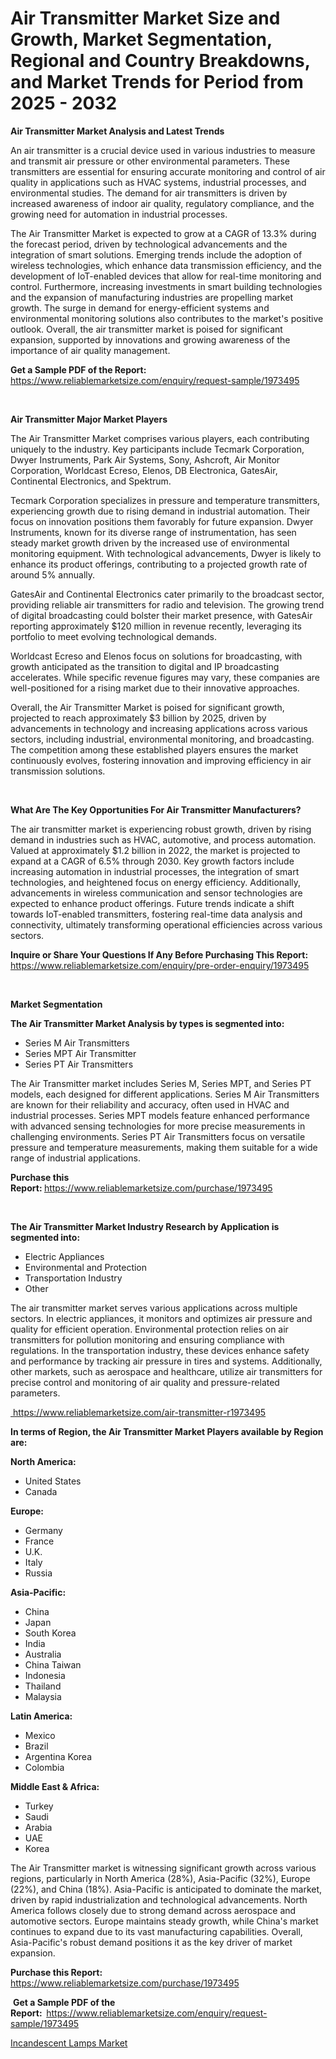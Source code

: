 <p><h1>Air Transmitter Market Size and Growth, Market Segmentation, Regional and Country Breakdowns, and Market Trends for Period from 2025 -  2032</h1></p><p><strong>Air Transmitter Market Analysis and Latest Trends</strong></p>
<p><p>An air transmitter is a crucial device used in various industries to measure and transmit air pressure or other environmental parameters. These transmitters are essential for ensuring accurate monitoring and control of air quality in applications such as HVAC systems, industrial processes, and environmental studies. The demand for air transmitters is driven by increased awareness of indoor air quality, regulatory compliance, and the growing need for automation in industrial processes.</p><p>The Air Transmitter Market is expected to grow at a CAGR of 13.3% during the forecast period, driven by technological advancements and the integration of smart solutions. Emerging trends include the adoption of wireless technologies, which enhance data transmission efficiency, and the development of IoT-enabled devices that allow for real-time monitoring and control. Furthermore, increasing investments in smart building technologies and the expansion of manufacturing industries are propelling market growth. The surge in demand for energy-efficient systems and environmental monitoring solutions also contributes to the market's positive outlook. Overall, the air transmitter market is poised for significant expansion, supported by innovations and growing awareness of the importance of air quality management.</p></p>
<p><strong>Get a Sample PDF of the Report:&nbsp;</strong> <a href="https://www.reliablemarketsize.com/enquiry/request-sample/1973495?utm_campaign=3248&utm_medium=2&utm_source=Github&utm_content=ia&utm_term=11042025&utm_id=air-transmitter">https://www.reliablemarketsize.com/enquiry/request-sample/1973495</a></p>
<p>&nbsp;</p>
<p><strong>Air Transmitter Major Market Players</strong></p>
<p><p>The Air Transmitter Market comprises various players, each contributing uniquely to the industry. Key participants include Tecmark Corporation, Dwyer Instruments, Park Air Systems, Sony, Ashcroft, Air Monitor Corporation, Worldcast Ecreso, Elenos, DB Electronica, GatesAir, Continental Electronics, and Spektrum.</p><p>Tecmark Corporation specializes in pressure and temperature transmitters, experiencing growth due to rising demand in industrial automation. Their focus on innovation positions them favorably for future expansion. Dwyer Instruments, known for its diverse range of instrumentation, has seen steady market growth driven by the increased use of environmental monitoring equipment. With technological advancements, Dwyer is likely to enhance its product offerings, contributing to a projected growth rate of around 5% annually.</p><p>GatesAir and Continental Electronics cater primarily to the broadcast sector, providing reliable air transmitters for radio and television. The growing trend of digital broadcasting could bolster their market presence, with GatesAir reporting approximately $120 million in revenue recently, leveraging its portfolio to meet evolving technological demands.</p><p>Worldcast Ecreso and Elenos focus on solutions for broadcasting, with growth anticipated as the transition to digital and IP broadcasting accelerates. While specific revenue figures may vary, these companies are well-positioned for a rising market due to their innovative approaches.</p><p>Overall, the Air Transmitter Market is poised for significant growth, projected to reach approximately $3 billion by 2025, driven by advancements in technology and increasing applications across various sectors, including industrial, environmental monitoring, and broadcasting. The competition among these established players ensures the market continuously evolves, fostering innovation and improving efficiency in air transmission solutions.</p></p>
<p>&nbsp;</p>
<p><strong>What Are The Key Opportunities For Air Transmitter Manufacturers?</strong></p>
<p><p>The air transmitter market is experiencing robust growth, driven by rising demand in industries such as HVAC, automotive, and process automation. Valued at approximately $1.2 billion in 2022, the market is projected to expand at a CAGR of 6.5% through 2030. Key growth factors include increasing automation in industrial processes, the integration of smart technologies, and heightened focus on energy efficiency. Additionally, advancements in wireless communication and sensor technologies are expected to enhance product offerings. Future trends indicate a shift towards IoT-enabled transmitters, fostering real-time data analysis and connectivity, ultimately transforming operational efficiencies across various sectors.</p></p>
<p><strong>Inquire or Share Your Questions If Any Before Purchasing This Report:</strong> <a href="https://www.reliablemarketsize.com/enquiry/pre-order-enquiry/1973495?utm_campaign=3248&utm_medium=2&utm_source=Github&utm_content=ia&utm_term=11042025&utm_id=air-transmitter">https://www.reliablemarketsize.com/enquiry/pre-order-enquiry/1973495</a></p>
<p>&nbsp;</p>
<p><strong>Market Segmentation</strong></p>
<p><strong>The Air Transmitter Market Analysis by types is segmented into:</strong></p>
<p><ul><li>Series M Air Transmitters</li><li>Series MPT Air Transmitter</li><li>Series PT Air Transmitters</li></ul></p>
<p><p>The Air Transmitter market includes Series M, Series MPT, and Series PT models, each designed for different applications. Series M Air Transmitters are known for their reliability and accuracy, often used in HVAC and industrial processes. Series MPT models feature enhanced performance with advanced sensing technologies for more precise measurements in challenging environments. Series PT Air Transmitters focus on versatile pressure and temperature measurements, making them suitable for a wide range of industrial applications.</p></p>
<p><strong>Purchase this Report:&nbsp;</strong><a href="https://www.reliablemarketsize.com/purchase/1973495?utm_campaign=3248&utm_medium=2&utm_source=Github&utm_content=ia&utm_term=11042025&utm_id=air-transmitter">https://www.reliablemarketsize.com/purchase/1973495</a></p>
<p>&nbsp;</p>
<p><strong>The Air Transmitter Market Industry Research by Application is segmented into:</strong></p>
<p><ul><li>Electric Appliances</li><li>Environmental and Protection</li><li>Transportation Industry</li><li>Other</li></ul></p>
<p><p>The air transmitter market serves various applications across multiple sectors. In electric appliances, it monitors and optimizes air pressure and quality for efficient operation. Environmental protection relies on air transmitters for pollution monitoring and ensuring compliance with regulations. In the transportation industry, these devices enhance safety and performance by tracking air pressure in tires and systems. Additionally, other markets, such as aerospace and healthcare, utilize air transmitters for precise control and monitoring of air quality and pressure-related parameters.</p></p>
<p><a href="https://www.reliablemarketsize.com/air-transmitter-r1973495?utm_campaign=3248&utm_medium=2&utm_source=Github&utm_content=ia&utm_term=11042025&utm_id=air-transmitter">&nbsp;https://www.reliablemarketsize.com/air-transmitter-r1973495</a></p>
<p><strong>In terms of Region, the Air Transmitter Market Players available by Region are:</strong></p>
<p>
    <p> <strong> North America: </strong>
        <ul>
            <li>United States</li>
            <li>Canada</li>
        </ul>
        </p> 
    <p> <strong> Europe: </strong>
        <ul>
            <li>Germany</li>
            <li>France</li>
            <li>U.K.</li>
            <li>Italy</li>
            <li>Russia</li>
        </ul>
        </p> 
    <p> <strong> Asia-Pacific: </strong>
        <ul>
            <li>China</li>
            <li>Japan</li>
            <li>South Korea</li>
            <li>India</li>
            <li>Australia</li>
            <li>China Taiwan</li>
            <li>Indonesia</li>
            <li>Thailand</li>
            <li>Malaysia</li>
        </ul>
        </p> 
    <p> <strong> Latin America: </strong>
        <ul>
            <li>Mexico</li>
            <li>Brazil</li>
            <li>Argentina Korea</li>
            <li>Colombia</li>
        </ul>
        </p> 
    <p> <strong> Middle East & Africa: </strong>
        <ul>
            <li>Turkey</li>
            <li>Saudi</li>
            <li>Arabia</li>
            <li>UAE</li>
            <li>Korea</li>
        </ul>
    </p>
    </p>
<p><p>The Air Transmitter market is witnessing significant growth across various regions, particularly in North America (28%), Asia-Pacific (32%), Europe (22%), and China (18%). Asia-Pacific is anticipated to dominate the market, driven by rapid industrialization and technological advancements. North America follows closely due to strong demand across aerospace and automotive sectors. Europe maintains steady growth, while China's market continues to expand due to its vast manufacturing capabilities. Overall, Asia-Pacific's robust demand positions it as the key driver of market expansion.</p></p>
<p><strong>Purchase this Report: </strong><a href="https://www.reliablemarketsize.com/purchase/1973495?utm_campaign=3248&utm_medium=2&utm_source=Github&utm_content=ia&utm_term=11042025&utm_id=air-transmitter">https://www.reliablemarketsize.com/purchase/1973495</a></p>
<p>&nbsp;<strong>Get a Sample PDF of the Report:&nbsp;&nbsp;</strong><a href="https://www.reliablemarketsize.com/enquiry/request-sample/1973495?utm_campaign=3248&utm_medium=2&utm_source=Github&utm_content=ia&utm_term=11042025&utm_id=air-transmitter">https://www.reliablemarketsize.com/enquiry/request-sample/1973495</a></p>
<p><strong></strong></p>
<p><p><a href="https://github.com/micbotam/Market-Research-Report-List-1/blob/main/incandescent-lamps-market.md?utm_campaign=3248&utm_medium=2&utm_source=Github&utm_content=ia&utm_term=11042025&utm_id=air-transmitter">Incandescent Lamps Market</a></p></p>